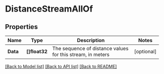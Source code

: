 # DistanceStreamAllOf

## Properties

Name | Type | Description | Notes
------------ | ------------- | ------------- | -------------
**Data** | **[]float32** | The sequence of distance values for this stream, in meters | [optional] 

[[Back to Model list]](../README.md#documentation-for-models) [[Back to API list]](../README.md#documentation-for-api-endpoints) [[Back to README]](../README.md)


